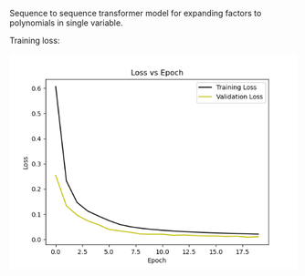 Sequence to sequence transformer model for expanding factors to polynomials in single variable.

Training loss:

<img src="Loss_vs_Epoch.png">
